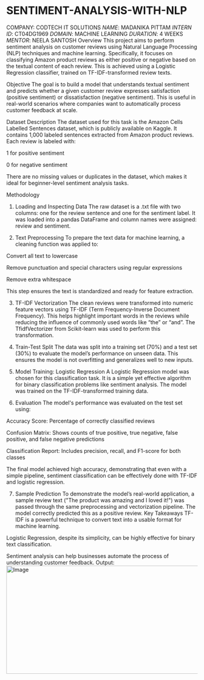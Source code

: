 # SENTIMENT-ANALYSIS-WITH-NLP
COMPANY: CODTECH IT SOLUTIONS
*NAME*: MADANIKA PITTAM
*INTERN ID*: CT04DG1969
*DOMAIN*: MACHINE LEARNING
*DURATION*: 4 WEEKS
*MENTOR*: NEELA SANTOSH
 Overview
This project aims to perform sentiment analysis on customer reviews using Natural Language Processing (NLP) techniques and machine learning. Specifically, it focuses on classifying Amazon product reviews as either positive or negative based on the textual content of each review. This is achieved using a Logistic Regression classifier, trained on TF-IDF-transformed review texts.

 Objective
The goal is to build a model that understands textual sentiment and predicts whether a given customer review expresses satisfaction (positive sentiment) or dissatisfaction (negative sentiment). This is useful in real-world scenarios where companies want to automatically process customer feedback at scale.

Dataset Description
The dataset used for this task is the Amazon Cells Labelled Sentences dataset, which is publicly available on Kaggle. It contains 1,000 labeled sentences extracted from Amazon product reviews. Each review is labeled with:

1 for positive sentiment

0 for negative sentiment

There are no missing values or duplicates in the dataset, which makes it ideal for beginner-level sentiment analysis tasks.

 Methodology
1. Loading and Inspecting Data
The raw dataset is a .txt file with two columns: one for the review sentence and one for the sentiment label. It was loaded into a pandas DataFrame and column names were assigned: review and sentiment.

2. Text Preprocessing
To prepare the text data for machine learning, a cleaning function was applied to:

Convert all text to lowercase

Remove punctuation and special characters using regular expressions

Remove extra whitespace

This step ensures the text is standardized and ready for feature extraction.

3. TF-IDF Vectorization
The clean reviews were transformed into numeric feature vectors using TF-IDF (Term Frequency-Inverse Document Frequency). This helps highlight important words in the reviews while reducing the influence of commonly used words like “the” or “and”. The TfidfVectorizer from Scikit-learn was used to perform this transformation.

4. Train-Test Split
The data was split into a training set (70%) and a test set (30%) to evaluate the model’s performance on unseen data. This ensures the model is not overfitting and generalizes well to new inputs.

5. Model Training: Logistic Regression
A Logistic Regression model was chosen for this classification task. It is a simple yet effective algorithm for binary classification problems like sentiment analysis. The model was trained on the TF-IDF-transformed training data.

6. Evaluation
The model's performance was evaluated on the test set using:

Accuracy Score: Percentage of correctly classified reviews

Confusion Matrix: Shows counts of true positive, true negative, false positive, and false negative predictions

Classification Report: Includes precision, recall, and F1-score for both classes

The final model achieved high accuracy, demonstrating that even with a simple pipeline, sentiment classification can be effectively done with TF-IDF and logistic regression.

7. Sample Prediction
To demonstrate the model’s real-world application, a sample review text ("The product was amazing and I loved it!") was passed through the same preprocessing and vectorization pipeline. The model correctly predicted this as a positive review.
 Key Takeaways
TF-IDF is a powerful technique to convert text into a usable format for machine learning.

Logistic Regression, despite its simplicity, can be highly effective for binary text classification.

Sentiment analysis can help businesses automate the process of understanding customer feedback.
Output:
<img width="696" height="285" alt="Image" src="https://github.com/user-attachments/assets/3ce72bf1-bb22-4889-b683-59a00c9d9577" />





